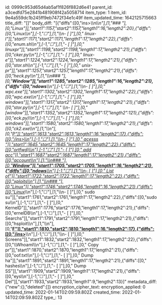 id: 0999c953d65d4ab5af1f826f882d6e41
parent_id: a3cedfd75e2841b481908f42a5058714
item_type: 1
item_id: 9e4a559dc1b245ff9eb7472f34e1c49f
item_updated_time: 1642125715663
title_diff: "[]"
body_diff: "[{\"diffs\":[[0,\"ins>**\\\n\\\n\"],[1,\"### \"],[0,\"**Linux*\"]],\"start1\":1157,\"start2\":1157,\"length1\":16,\"length2\":20},{\"diffs\":[[0,\"Linux**\\\n\"],[-1,\"☐\"],[1,\"\\\n- [ ]\"],[0,\" linux-l\"]],\"start1\":1171,\"start2\":1171,\"length1\":17,\"length2\":22},{\"diffs\":[[0,\"enum.sh\\\n\"],[-1,\"☐\"],[1,\"- [ ]\"],[0,\" linuxpr\"]],\"start1\":1198,\"start2\":1198,\"length1\":17,\"length2\":21},{\"diffs\":[[0,\"cker.py\\\n\"],[-1,\"☐\"],[1,\"- [ ]\"],[0,\" linux-e\"]],\"start1\":1224,\"start2\":1224,\"length1\":17,\"length2\":21},{\"diffs\":[[0,\"stor.sh\\\n\"],[-1,\"☐\"],[1,\"- [ ]\"],[0,\" unix-pr\"]],\"start1\":1257,\"start2\":1257,\"length1\":17,\"length2\":21},{\"diffs\":[[0,\"heck.py\\\n\"],[1,\"\\\n### \"],[0,\"**Window\"]],\"start1\":1285,\"start2\":1285,\"length1\":16,\"length2\":21},{\"diffs\":[[0,\"ndows**\\\n\"],[-1,\"☐\"],[1,\"\\\n- [ ]\"],[0,\" wpc.exe\"]],\"start1\":1302,\"start2\":1302,\"length1\":17,\"length2\":22},{\"diffs\":[[0,\"wpc.exe\\\n\"],[-1,\"☐\"],[1,\"- [ ]\"],[0,\" windows\"]],\"start1\":1317,\"start2\":1317,\"length1\":17,\"length2\":21},{\"diffs\":[[0,\"stor.py\\\n\"],[-1,\"☐\"],[1,\"    [](https://github.com/pentestmonkey/windows-privesc-check/blob/master/windows_privesc_check.py)\\\n- [ ]\"],[0,\" [window\"]],\"start1\":1352,\"start2\":1352,\"length1\":17,\"length2\":121},{\"diffs\":[[0,\"eck.py)\\\n\"],[-1,\"☐\"],[1,\"- [ ]\"],[0,\" windows\"]],\"start1\":1580,\"start2\":1580,\"length1\":17,\"length2\":21},{\"diffs\":[[0,\"ck2.exe\\\n\"],[1,\"\\\n\"],[0,\"**<ins>P\"]],\"start1\":1613,\"start2\":1613,\"length1\":16,\"length2\":17},{\"diffs\":[[0,\"/ins>**\\\n\"],[-1,\"☐\"],[1,\"\\\n- [ ]\"],[0,\" acesss \"]],\"start1\":1645,\"start2\":1645,\"length1\":17,\"length2\":22},{\"diffs\":[[0,\"ortfwd)\\\n\"],[-1,\"☐\"],[1,\"- [ ]\"],[0,\" add acc\"]],\"start1\":1687,\"start2\":1687,\"length1\":17,\"length2\":21},{\"diffs\":[[0,\"account\\\n\"],[1,\"\\\n### \"],[0,\"**Window\"]],\"start1\":1705,\"start2\":1705,\"length1\":16,\"length2\":21},{\"diffs\":[[0,\"ndows**\\\n\"],[-1,\"☐\"],[1,\"\\\n- [ ]\"],[0,\" List of\"]],\"start1\":1722,\"start2\":1722,\"length1\":17,\"length2\":22},{\"diffs\":[[0,\"xploits\\\n\"],[1,\"\\\n### \"],[0,\"**Linux*\"]],\"start1\":1746,\"start2\":1746,\"length1\":16,\"length2\":21},{\"diffs\":[[0,\"Linux**\\\n\"],[-1,\"☐\"],[1,\"\\\n- [ ]\"],[0,\" sudo su\"]],\"start1\":1761,\"start2\":1761,\"length1\":17,\"length2\":22},{\"diffs\":[[0,\"sudo su\\\n\"],[-1,\"☐\"],[1,\"- [ ]\"],[0,\" KernelD\"]],\"start1\":1776,\"start2\":1776,\"length1\":17,\"length2\":21},{\"diffs\":[[0,\"ernelDB\\\n\"],[-1,\"☐\"],[1,\"- [ ]\"],[0,\" Searchs\"]],\"start1\":1791,\"start2\":1791,\"length1\":17,\"length2\":21},{\"diffs\":[[0,\"hsploit\\\n\"],[1,\"\\\n\"],[0,\"**<ins>F\"]],\"start1\":1810,\"start2\":1810,\"length1\":16,\"length2\":17},{\"diffs\":[[0,\"/ins>**\\\n\"],[-1,\"☐\"],[1,\"\\\n- [ ]\"],[0,\" Screens\"]],\"start1\":1832,\"start2\":1832,\"length1\":17,\"length2\":22},{\"diffs\":[[0,\"\\\\WhoamI\\\n\"],[-1,\"☐\"],[1,\"- [ ]\"],[0,\" Copy pr\"]],\"start1\":1870,\"start2\":1870,\"length1\":17,\"length2\":21},{\"diffs\":[[0,\"oof.txt\\\n\"],[-1,\"☐\"],[1,\"- [ ]\"],[0,\" Dump ha\"]],\"start1\":1891,\"start2\":1891,\"length1\":17,\"length2\":21},{\"diffs\":[[0,\" hashes\\\n\"],[-1,\"☐\"],[1,\"- [ ]\"],[0,\" Dump SS\"]],\"start1\":1909,\"start2\":1909,\"length1\":17,\"length2\":21},{\"diffs\":[[0,\"eys\\\n\"],[-1,\"☐\"],[1,\"- [ ]\"],[0,\" Del\"]],\"start1\":1933,\"start2\":1933,\"length1\":9,\"length2\":13}]"
metadata_diff: {"new":{},"deleted":[]}
encryption_cipher_text: 
encryption_applied: 0
updated_time: 2022-01-14T02:09:59.802Z
created_time: 2022-01-14T02:09:59.802Z
type_: 13